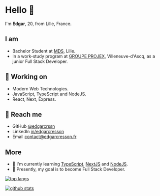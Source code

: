 # Hello 👋

I'm **Edgar**, 20, from Lille, France.

## I am
- Bachelor Student at [MDS](https://www.mydigitalschool.com/bachelor-developpeur-web/programme), Lille.
- In a work-study program at [GROUPE PROJEX](https://www.groupe-projex.fr/), Villeneuve-d'Ascq, as a junior Full Stack Developer.

## 🔭 Working on
- Modern Web Technologies.
- JavaScript, TypeScript and NodeJS.
- React, Next, Express.

## 💬 Reach me
- GitHub [@edgarcrssn](https://github.com/edgarcrssn)
- LinkedIn [in/edgarcresson](https://www.linkedin.com/in/edgarcresson/)
- Email [contact@edgarcresson.fr](mailto:contact@edgarcresson.fr)

## More
- 📖 I'm currently learning [TypeScript](https://www.typescriptlang.org/), [NextJS](https://www.nextjs.org/) and [NodeJS](https://www.nodejs.org/).
- 💫 Presently, my goal is to become Full Stack Developer.

[![top langs](https://github-readme-stats.vercel.app/api/top-langs/?username=edgarcrssn&layout=compact)](https://github.com/edgarcrssn)

[![github stats](https://github-readme-stats.vercel.app/api?username=edgarcrssn&show_icons=true)](https://github.com/edgarcrssn)
